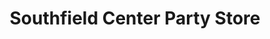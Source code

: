---
title: "Southfield Center Party Store"
url: /southfield/southfield-center-party-store/
shop: Lebensmittel
---